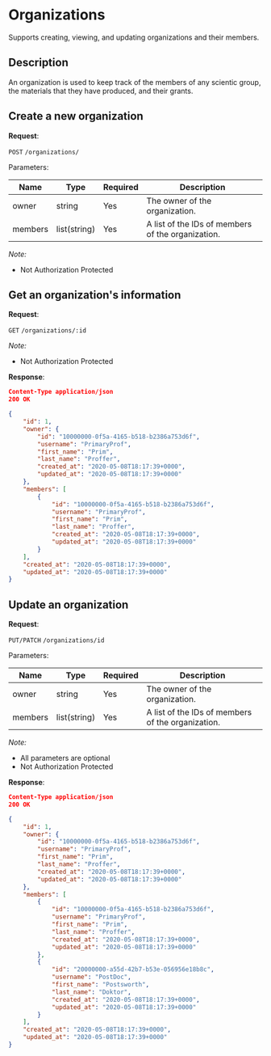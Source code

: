 # Organizations
Supports creating, viewing, and updating organizations and their members.

## Description
An organization is used to keep track of the members of any scientic group, the materials that they have produced, and their grants.

## Create a new organization

**Request**:

`POST` `/organizations/`

Parameters:

Name       | Type         | Required | Description
-----------|--------------|----------|------------
owner      | string       | Yes      | The owner of the organization.
members    | list(string) | Yes      | A list of the IDs of members of the organization.

*Note:*

- Not Authorization Protected

## Get an organization's information

**Request**:

`GET` `/organizations/:id`

*Note:*

- Not Authorization Protected

**Response**:

```json
Content-Type application/json
200 OK

{
    "id": 1,
    "owner": {
        "id": "10000000-0f5a-4165-b518-b2386a753d6f",
        "username": "PrimaryProf",
        "first_name": "Prim",
        "last_name": "Proffer",
        "created_at": "2020-05-08T18:17:39+0000",
        "updated_at": "2020-05-08T18:17:39+0000"
    },
    "members": [
        {
            "id": "10000000-0f5a-4165-b518-b2386a753d6f",
            "username": "PrimaryProf",
            "first_name": "Prim",
            "last_name": "Proffer",
            "created_at": "2020-05-08T18:17:39+0000",
            "updated_at": "2020-05-08T18:17:39+0000"
        }
    ],
    "created_at": "2020-05-08T18:17:39+0000",
    "updated_at": "2020-05-08T18:17:39+0000"
}
```

## Update an organization

**Request**:

`PUT/PATCH` `/organizations/id`

Parameters:

Name       | Type         | Required | Description
-----------|--------------|----------|------------
owner      | string       | Yes      | The owner of the organization.
members    | list(string) | Yes      | A list of the IDs of members of the organization.

*Note:*

- All parameters are optional
- Not Authorization Protected

**Response**:

```json
Content-Type application/json
200 OK

{
    "id": 1,
    "owner": {
        "id": "10000000-0f5a-4165-b518-b2386a753d6f",
        "username": "PrimaryProf",
        "first_name": "Prim",
        "last_name": "Proffer",
        "created_at": "2020-05-08T18:17:39+0000",
        "updated_at": "2020-05-08T18:17:39+0000"
    },
    "members": [
        {
            "id": "10000000-0f5a-4165-b518-b2386a753d6f",
            "username": "PrimaryProf",
            "first_name": "Prim",
            "last_name": "Proffer",
            "created_at": "2020-05-08T18:17:39+0000",
            "updated_at": "2020-05-08T18:17:39+0000"
        },
        {
            "id": "20000000-a55d-42b7-b53e-056956e18b8c",
            "username": "PostDoc",
            "first_name": "Postsworth",
            "last_name": "Doktor",
            "created_at": "2020-05-08T18:17:39+0000",
            "updated_at": "2020-05-08T18:17:39+0000"
        }
    ],
    "created_at": "2020-05-08T18:17:39+0000",
    "updated_at": "2020-05-08T18:17:39+0000"
}
```
